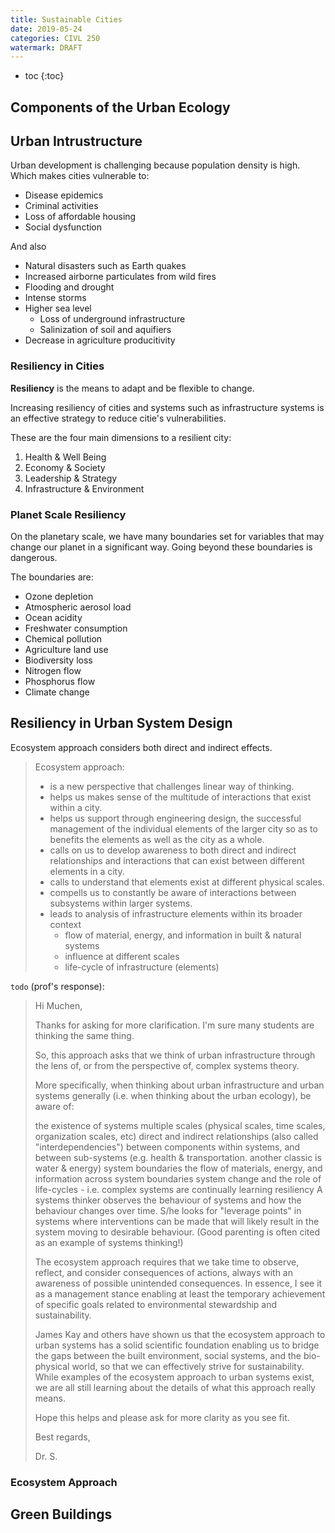 ```yaml
---
title: Sustainable Cities
date: 2019-05-24
categories: CIVL 250
watermark: DRAFT
---
```


- toc
{:toc}

## Components of the Urban Ecology

## Urban Intrustructure

Urban development is challenging because population density is high. Which makes cities vulnerable to:

- Disease epidemics
- Criminal activities
- Loss of affordable housing
- Social dysfunction

And also

- Natural disasters such as Earth quakes
- Increased airborne particulates from wild fires
- Flooding and drought
- Intense storms
- Higher sea level
  - Loss of underground infrastructure
  - Salinization of soil and aquifiers
- Decrease in agriculture producitivity 

### Resiliency in Cities

**Resiliency** is the means to adapt and be flexible to change.

Increasing resiliency of cities and systems such as infrastructure systems is an effective strategy to reduce citie's vulnerabilities.

These are the four main dimensions to a resilient city:

1. Health & Well Being
2. Economy & Society
3. Leadership & Strategy
4. Infrastructure & Environment

### Planet Scale Resiliency

On the planetary scale, we have many boundaries set for variables that may change our planet in a significant way. Going beyond these boundaries is dangerous.

The boundaries are:
- Ozone depletion
- Atmospheric aerosol load
- Ocean acidity
- Freshwater consumption
- Chemical pollution
- Agriculture land use
- Biodiversity loss
- Nitrogen flow
- Phosphorus flow
- Climate change

## Resiliency in Urban System Design

Ecosystem approach considers both direct and indirect effects.

> Ecosystem approach:
> - is a new perspective that challenges linear way of thinking.
> - helps us makes sense of the multitude of interactions that exist within a city.
> - helps us support through engineering design, the successful management of the individual elements of the larger city so as to benefits the elements as well as the city as a whole.
> - calls on us to develop awareness to both direct and indirect relationships and interactions that can exist between different elements in a city.
> - calls to understand that elements exist at different physical scales.
> - compells us to constantly be aware of interactions between subsystems within larger systems.
> - leads to analysis of infrastructure elements within its broader context
>   - flow of material, energy, and information in built & natural systems
>   - influence at different scales
>   - life-cycle of infrastructure (elements)

`todo` (prof's response):

> Hi Muchen,
> 
> Thanks for asking for more clarification. I'm sure many students are thinking the same thing. 
> 
> So, this approach asks that we think of urban infrastructure through the lens of, or from the perspective of, complex systems theory.
> 
> More specifically, when thinking about urban infrastructure and urban systems generally (i.e. when thinking about the urban ecology), be aware of:
> 
> the existence of systems
> multiple scales (physical scales, time scales, organization scales, etc)
> direct and indirect relationships (also called "interdependencies") between components within systems, and between sub-systems (e.g. health & transportation. another classic is water & energy) 
> system boundaries
> the flow of materials, energy, and information across system boundaries
> system change and the role of life-cycles - i.e. complex systems are continually learning
> resiliency
> A systems thinker observes the behaviour of systems and how the behaviour changes over time. S/he looks for "leverage points" in systems where interventions can be made that will likely result in the system moving to desirable behaviour. (Good parenting is often cited as an example of systems thinking!) 
> 
> The ecosystem approach requires that we take time to observe, reflect, and consider consequences of actions, always with an awareness of possible unintended consequences. In essence, I see it as a management stance enabling at least the temporary achievement of specific goals related to environmental stewardship and sustainability. 
> 
> James Kay and others have shown us that the ecosystem approach to urban systems has a solid scientific foundation enabling us to bridge the gaps between the built environment, social systems, and the bio-physical world, so that we can effectively strive for sustainability. While examples of the ecosystem approach to urban systems exist, we are all still learning about the details of what this approach really means. 
> 
> Hope this helps and please ask for more clarity as you see fit. 
> 
> Best regards,
> 
> Dr. S.

### Ecosystem Approach

## Green Buildings

